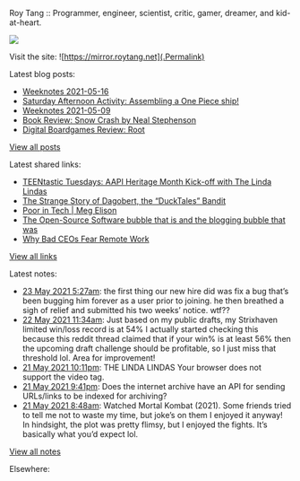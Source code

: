 Roy Tang :: Programmer, engineer, scientist, critic, gamer, dreamer, and kid-at-heart.

![](https://roytang.net/img/profile.jpg)

Visit the site: ![https://mirror.roytang.net](.Permalink)

Latest blog posts:
    

- [Weeknotes 2021-05-16](https://mirror.roytang.net/2021/05/weeknotes-2021-05-16/)
- [Saturday Afternoon Activity: Assembling a One Piece ship!](https://mirror.roytang.net/2021/05/saturday-afternoon-activity-assembling-a-one-piece-ship/)
- [Weeknotes 2021-05-09](https://mirror.roytang.net/2021/05/weeknotes-2021-05-09/)
- [Book Review: Snow Crash by Neal Stephenson](https://mirror.roytang.net/2021/05/book-review-snow-crash-by-neal-stephenson/)
- [Digital Boardgames Review: Root](https://mirror.roytang.net/2021/05/digital-boardgames-review-root/)

[View all posts](https://mirror.roytang.net/blog)

Latest shared links:
    

- [TEENtastic Tuesdays: AAPI Heritage Month Kick-off with The Linda Lindas](https://mirror.roytang.net/2021/05/teentastic-tuesdays-aapi-heritage-month-kick-off-with-the-linda-lindas/)
- [The Strange Story of Dagobert, the “DuckTales” Bandit](https://mirror.roytang.net/2021/05/the-strange-story-of-dagobert-the-ducktales-bandit/)
- [Poor in Tech | Meg Elison](https://mirror.roytang.net/2021/05/poor-in-tech-meg-elison/)
- [The Open-Source Software bubble that is and the blogging bubble that was](https://mirror.roytang.net/2021/05/the-open-source-software-bubble-that-is-and-the-blogging-bubble-that-was/)
- [Why Bad CEOs Fear Remote Work](https://mirror.roytang.net/2021/05/why-bad-ceos-fear-remote-work/)

[View all links](https://mirror.roytang.net/links)

Latest notes:
    

- [23 May 2021 5:27am](https://mirror.roytang.net/2021/05/1396336876928126980/): the first thing our new hire did was fix a bug that&rsquo;s been bugging him forever as a user prior to joining.
he then breathed a sigh of relief and submitted his two weeks&rsquo; notice. wtf??
- [22 May 2021 11:34am](https://mirror.roytang.net/2021/05/1939416637ff87849789377e6867dfd6/): Just based on my public drafts, my Strixhaven limited win/loss record is at 54%
I actually started checking this because this reddit thread claimed that if your win% is at least 56% then the upcoming draft challenge should be profitable, so I just miss that threshold lol. Area for improvement!
- [21 May 2021 10:11pm](https://mirror.roytang.net/2021/05/1395864858273349632/): THE LINDA LINDAS
Your browser does not support the video tag.  
- [21 May 2021 9:41pm](https://mirror.roytang.net/2021/05/7053c993545123cbbd30100c4381b26f/): Does the internet archive have an API for sending URLs/links to be indexed for archiving?
- [21 May 2021 8:48am](https://mirror.roytang.net/2021/05/09b5a24d69042602b9ac909e277987a6/): Watched Mortal Kombat (2021). Some friends tried to tell me not to waste my time, but joke&rsquo;s on them I enjoyed it anyway! In hindsight, the plot was pretty flimsy, but I enjoyed the fights. It&rsquo;s basically what you&rsquo;d expect lol.

[View all notes](https://mirror.roytang.net/notes)

Elsewhere:
